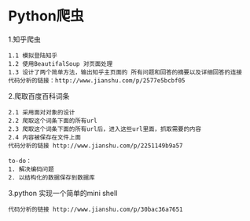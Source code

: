
# Python爬虫

1.知乎爬虫
	
	1.1 模拟登陆知乎 
	1.2 使用BeautifalSoup 对页面处理
	1.3 设计了两个简单方法，输出知乎主页面的 所有问题和回答的摘要以及详细回答的连接
	代码分析的链接：http://www.jianshu.com/p/2577e5bcbf05

2.爬取百度百科词条    

	2.1 采用面对对象的设计
	2.2 爬取这个词条下面的所有url    
	2.3 爬取这个词条下面的所有url后，进入这些url里面，抓取需要的内容    
	2.4 内容被保存在文件上面
	代码分析的链接 http://www.jianshu.com/p/2251149b9a57
	
	to-do：    
	1. 解决编码问题    
	2. 以结构化的数据保存到数据库

3.python 实现一个简单的mini shell
	
	代码分析的链接 http://www.jianshu.com/p/30bac36a7651
